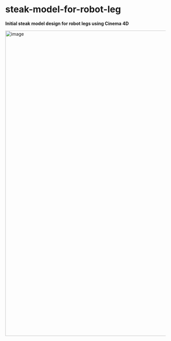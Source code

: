 # steak-model-for-robot-leg
**Initial steak model design for robot legs using Cinema 4D**

<img width="960" alt="image" src="https://user-images.githubusercontent.com/108360083/184655734-2f5c9c53-cfc7-4a06-a9a1-ec9731076936.png">
